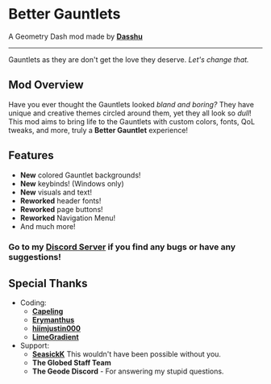# Better Gauntlets
A Geometry Dash mod made by **[Dasshu](https://dasshu.dev)**

---

Gauntlets as they are don't get the love they deserve. *Let's change that.*

## Mod Overview
Have you ever thought the Gauntlets looked *bland and boring?* They have unique and creative themes circled around them, yet they all look so *dull*! This mod aims to bring life to the Gauntlets with custom colors, fonts, QoL tweaks, and more, truly a **Better Gauntlet** experience!

## Features
- **New** colored Gauntlet backgrounds!
- **New** keybinds! (Windows only)
- **New** visuals and text!
- **Reworked** header fonts!
- **Reworked** page buttons!
- **Reworked** Navigation Menu!
- And much more!

### Go to my **[Discord Server](https://discord.gg/F94qat6N3D)** if you find any bugs or have any suggestions!

## Special Thanks
- Coding:
    - **[Capeling](https://bsky.app/profile/capeling.bsky.social)**
    - **[Erymanthus](https://bsky.app/profile/erymanthus.bsky.social)**
    - **[hiimjustin000](https://bsky.app/profile/hiimjustin000.com)**
    - **[LimeGradient](https://bsky.app/profile/limegradient.xyz)**
- Support:
    - **[SeasickK](https://x.com/seasickkpt2)** This wouldn't have been possible without you.
    - **The Globed Staff Team**
    - **The Geode Discord** - For answering my stupid questions.